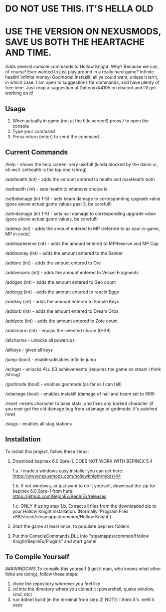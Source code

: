 # DO NOT USE THIS. IT'S HELLA OLD
# USE THE VERSION ON NEXUSMODS, SAVE US BOTH THE HEARTACHE AND TIME.

Adds several console commands to Hollow Knight. Why? Because we can, of course! Ever wanted to just play around in a really hard game?
Infinite health! Infinite money! Godmode! Instakill! all ya could want, unless it isn't, in which case:
I am open to suggestions for commands, and have plenty of free time. Just drop a suggestion at Daltonyx#4105 on discord and I'll get working on it!

## Usage
1. When actually in game (not at the title screen!) press / to open the console
2. Type your command
4. Press return (enter) to send the command.

## Current Commands

/help - shows the help screen. very useful! (kinda blocked by the damn ui, oh well. sethealth is the top one /shrug)

/addhealth (int) - adds the amount entered to health and maxHealth both

/sethealth (int) - sets health to whatever choice is

/setbdamage (int 1-5) - sets beam damage to corresponding upgrade value (goes above actual game values past 3, be careful!)

/setndamage (int 1-5) - sets nail damage to corresponding upgrade value (goes above actual game values, be careful!)
 
/addmp (int) - adds the amount entered to MP (referred to as soul in-game, MP in code)

/addmpreserve (int) - adds the amount entered to MPReserve and MP Cap
	
/addmoney (int) - adds the amount entered to the Banker

/addore (int) - adds the amount entered to Ore

/addvessels (int) - adds the amount entered to Vessel Fragments

/addgeo (int) - adds the amount entered to Geo count

/addegg (int) - adds the amount entered to rancid Eggs

/addkey (int) - adds the amount entered to Simple Keys

/addorb (int) - adds the amount entered to Dream Orbs

/addzote (int) - adds the amount entered to Zote count

/addcharm (int) - equips the selected charm (0-39)

/allcharms - unlocks all powerups

/allkeys - gives all keys

/jump (bool) - enables/disables infinite jump
	
/achget - unlocks _ALL_ 63 achievements (requires the game on steam i think /shrug)
	
/godmode (bool) - enables godmode (as far as I can tell)
	
/xdamage (bool) - enables instakill (damage of nail and beam set to 999)

/reset -resets character to base stats, and fixes any borked character (if you ever got the old damage bug from xdamage or godmode. it's patched now)

/stags - enables all stag stations


## Installation

To install this project, follow these steps:

1. Download bepinex 6.0.0pre-1. DOES NOT WORK WITH BEPINEX 5.4
	
	1.a. I made a windows easy installer you can get here: https://www.nexusmods.com/hollowknight/mods/44

	1.b. if not windows, or just want to do it yourself, download the zip for bepinex 6.0.0pre-1 from here: https://github.com/BepInEx/BepInEx/releases

	1.c. ONLY if using step 1.b, Extract all files from the downloaded zip to your Hollow Knight installation. (Normally 'Program Files x86/steam/steamapps/common/Hollow Knight')

2. Start the game at least once, to populate bepinex folders

3. Put this ConsoleCommands.DLL into "steamapps/common/Hollow Knight/BepInEx/Plugins" and start game!

## To Compile Yourself

###WINDOWS
To compile this yourself (i get it man, who knows what other folks are doing), follow these steps:

1. clone the repository wherever you feel like
2. cd into the directory where you cloned it (powershell, quake window, cmd, etc)
3. run dotnet build (in the terminal from step 2)
NOTE: I think it's .net6 it uses
